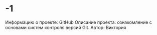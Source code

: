 # -1
 Информацию о проекте: GitHub
 Описание проекта: ознакомление с основами систем контроля версий Git.
 Автор: Виктория
